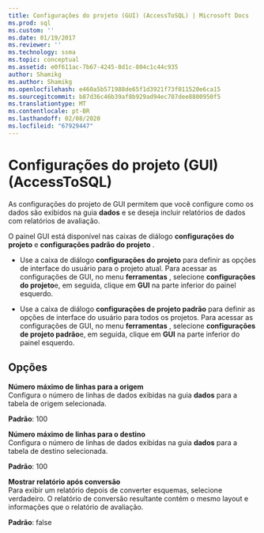 ```yaml
---
title: Configurações do projeto (GUI) (AccessToSQL) | Microsoft Docs
ms.prod: sql
ms.custom: ''
ms.date: 01/19/2017
ms.reviewer: ''
ms.technology: ssma
ms.topic: conceptual
ms.assetid: e0f611ac-7b67-4245-8d1c-804c1c44c935
author: Shamikg
ms.author: Shamikg
ms.openlocfilehash: e460a5b571988de65f1d3921f73f011520e6ca15
ms.sourcegitcommit: b87d36c46b39af8b929ad94ec707dee8800950f5
ms.translationtype: MT
ms.contentlocale: pt-BR
ms.lasthandoff: 02/08/2020
ms.locfileid: "67929447"
---
```

# <a name="project-settings-gui-accesstosql"></a>Configurações do projeto (GUI) (AccessToSQL)
As configurações do projeto de GUI permitem que você configure como os dados são exibidos na guia **dados** e se deseja incluir relatórios de dados com relatórios de avaliação.  
  
O painel GUI está disponível nas caixas de diálogo **configurações do projeto** e **configurações padrão do projeto** .  
  
-   Use a caixa de diálogo **configurações do projeto** para definir as opções de interface do usuário para o projeto atual. Para acessar as configurações de GUI, no menu **ferramentas** , selecione **configurações do projeto**e, em seguida, clique em **GUI** na parte inferior do painel esquerdo.  
  
-   Use a caixa de diálogo **configurações de projeto padrão** para definir as opções de interface do usuário para todos os projetos. Para acessar as configurações de GUI, no menu **ferramentas** , selecione **configurações de projeto padrão**e, em seguida, clique em **GUI** na parte inferior do painel esquerdo.  
  
## <a name="options"></a>Opções  
**Número máximo de linhas para a origem**  
Configura o número de linhas de dados exibidas na guia **dados** para a tabela de origem selecionada.  
  
**Padrão**: 100  
  
**Número máximo de linhas para o destino**  
Configura o número de linhas de dados exibidas na guia **dados** para a tabela de destino selecionada.  
  
**Padrão**: 100  
  
**Mostrar relatório após conversão**  
Para exibir um relatório depois de converter esquemas, selecione verdadeiro. O relatório de conversão resultante contém o mesmo layout e informações que o relatório de avaliação.  
  
**Padrão**: false  
  

